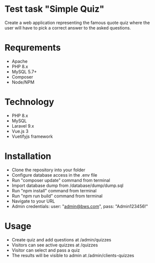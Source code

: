 # Test task "Simple Quiz" 
Create a web application representing the famous quote quiz where the user will have to pick
a correct answer to the asked questions.

# Requrements

- Apache
- PHP 8.x
- MySQL 5.7+
- Composer
- Node/NPM

# Technology

- PHP 8.x
- MySQL
- Laravel 9.x
- Vue.js 3
- Vuetifyjs framework

# Installation

- Clone the repository into your folder
- Configure database access in the .env file
- Run "composer update" command from terminal
- Import database dump from /database/dump/dump.sql
- Run "npm install" command from terminal
- Run "npm run build" command from terminal
- Navigate to your URL
- Admin credentials: user: "admin@bws.com", pass: "Admin123456!"

# Usage
- Create quiz and add questions at /admin/quizzes
- Visitors can see active quizzes at /quizzes
- Visitor can select and pass a quiz
- The results will be visible to admin at /admin/clients-quizzes

